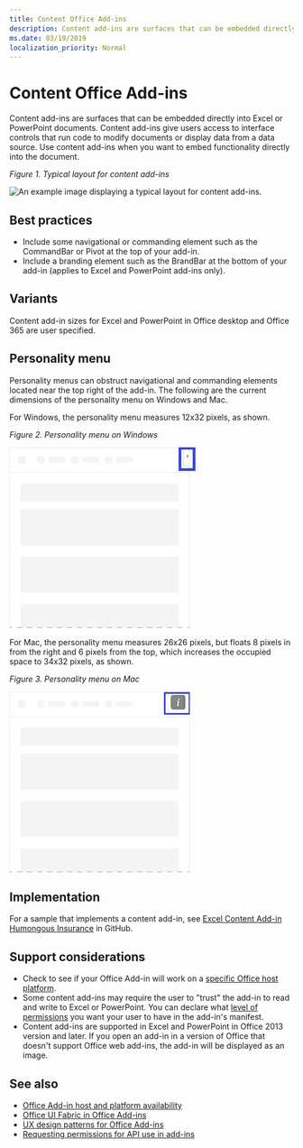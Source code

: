 ```yaml
---
title: Content Office Add-ins
description: Content add-ins are surfaces that can be embedded directly into Excel or PowerPoint documents that give users access to interface controls that run code to modify documents or display data from a data source.
ms.date: 03/19/2019
localization_priority: Normal
---
```


# Content Office Add-ins

Content add-ins are surfaces that can be embedded directly into Excel or PowerPoint documents. Content add-ins give users access to interface controls that run code to modify documents or display data from a data source. Use content add-ins when you want to embed functionality directly into the document.  

*Figure 1. Typical layout for content add-ins*

![An example image displaying a typical layout for content add-ins.](../images/overview-with-app-content.png)

## Best practices

- Include some navigational or commanding element such as the CommandBar or Pivot at the top of your add-in.
- Include a branding element such as the BrandBar at the bottom of your add-in (applies to Excel and PowerPoint add-ins only).

## Variants

Content add-in sizes for Excel and PowerPoint in Office desktop and Office 365 are user specified.

## Personality menu

Personality menus can obstruct navigational and commanding elements located near the top right of the add-in. The following are the current dimensions of the personality menu on Windows and Mac.

For Windows, the personality menu measures 12x32 pixels, as shown.

*Figure 2. Personality menu on Windows* 

![Image showing the personality menu on Windows desktop](../images/personality-menu-win.png)


For Mac, the personality menu measures 26x26 pixels, but floats 8 pixels in from the right and 6 pixels from the top, which increases the occupied space to 34x32 pixels, as shown.

*Figure 3. Personality menu on Mac*

![Image showing the personality menu on Mac desktop](../images/personality-menu-mac.png)

## Implementation

For a sample that implements a content add-in, see [Excel Content Add-in Humongous Insurance](https://github.com/OfficeDev/Excel-Content-Add-in-Humongous-Insurance) in GitHub.

## Support considerations

- Check to see if your Office Add-in will work on a [specific Office host platform](../overview/office-add-in-availability.md).
- Some content add-ins may require the user to "trust" the add-in to read and write to Excel or PowerPoint. You can declare what [level of permissions](../develop/requesting-permissions-for-api-use-in-content-and-task-pane-add-ins.md) you want your user to have in the add-in's manifest.  
- Content add-ins are supported in Excel and PowerPoint in Office 2013 version and later. If you open an add-in in a version of Office that doesn't support Office web add-ins, the add-in will be displayed as an image.

## See also

- [Office Add-in host and platform availability](../overview/office-add-in-availability.md)
- [Office UI Fabric in Office Add-ins](../design/office-ui-fabric.md)
- [UX design patterns for Office Add-ins](../design/ux-design-pattern-templates.md)
- [Requesting permissions for API use in add-ins](../develop/requesting-permissions-for-api-use-in-content-and-task-pane-add-ins.md)
